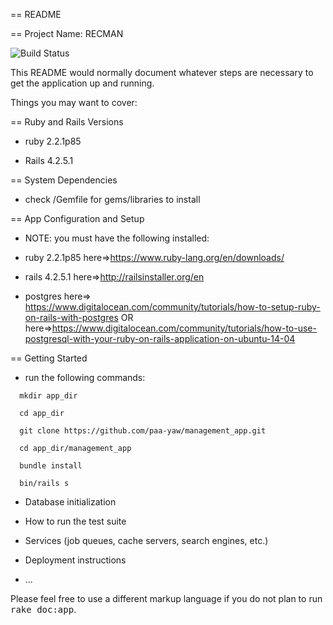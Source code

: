 == README

== Project Name: RECMAN

![Build Status](https://travis-ci.org/paa-yaw/management_app.svg?branch=test)

This README would normally document whatever steps are necessary to get the
application up and running.

Things you may want to cover:

== Ruby and Rails Versions

* ruby 2.2.1p85

* Rails 4.2.5.1


== System Dependencies

* check /Gemfile for gems/libraries to install

== App Configuration and Setup
* NOTE: you must have the following installed:

* ruby 2.2.1p85 here=>https://www.ruby-lang.org/en/downloads/

* rails 4.2.5.1 here=>http://railsinstaller.org/en

* postgres here=> https://www.digitalocean.com/community/tutorials/how-to-setup-ruby-on-rails-with-postgres OR
here=>https://www.digitalocean.com/community/tutorials/how-to-use-postgresql-with-your-ruby-on-rails-application-on-ubuntu-14-04

== Getting Started

* run the following commands:

```
  mkdir app_dir

  cd app_dir

  git clone https://github.com/paa-yaw/management_app.git
  
  cd app_dir/management_app

  bundle install

  bin/rails s

```  

* Database initialization

* How to run the test suite

* Services (job queues, cache servers, search engines, etc.)

* Deployment instructions

* ...


Please feel free to use a different markup language if you do not plan to run
<tt>rake doc:app</tt>.
